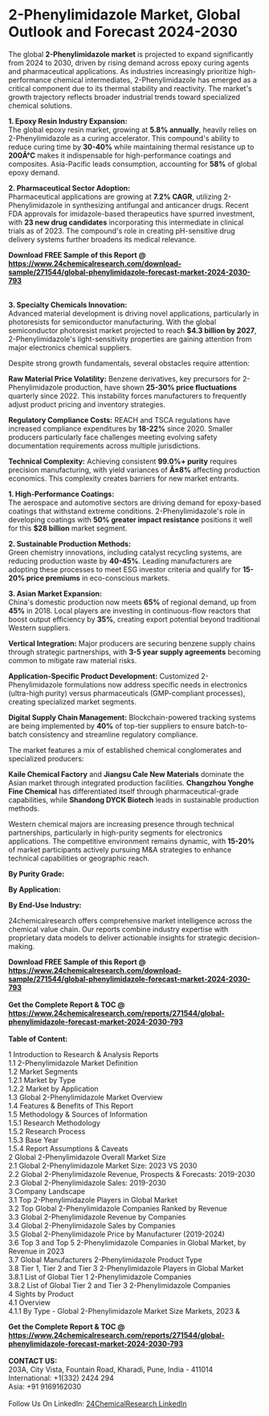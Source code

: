 <h1>2-Phenylimidazole Market, Global Outlook and Forecast 2024-2030</h1><p>The global <strong>2-Phenylimidazole market</strong> is projected to expand significantly from 2024 to 2030, driven by rising demand across epoxy curing agents and pharmaceutical applications. As industries increasingly prioritize high-performance chemical intermediates, 2-Phenylimidazole has emerged as a critical component due to its thermal stability and reactivity. The market's growth trajectory reflects broader industrial trends toward specialized chemical solutions.</p><p><strong>1. Epoxy Resin Industry Expansion:</strong><br>
The global epoxy resin market, growing at <strong>5.8% annually</strong>, heavily relies on 2-Phenylimidazole as a curing accelerator. This compound's ability to reduce curing time by <strong>30-40%</strong> while maintaining thermal resistance up to <strong>200Â°C</strong> makes it indispensable for high-performance coatings and composites. Asia-Pacific leads consumption, accounting for <strong>58%</strong> of global epoxy demand.</p><p><strong>2. Pharmaceutical Sector Adoption:</strong><br>
Pharmaceutical applications are growing at <strong>7.2% CAGR</strong>, utilizing 2-Phenylimidazole in synthesizing antifungal and anticancer drugs. Recent FDA approvals for imidazole-based therapeutics have spurred investment, with <strong>23 new drug candidates</strong> incorporating this intermediate in clinical trials as of 2023. The compound's role in creating pH-sensitive drug delivery systems further broadens its medical relevance.</p><div><b>Download FREE Sample of this Report @ 
            <a href="https://www.24chemicalresearch.com/download-sample/271544/global-phenylimidazole-forecast-market-2024-2030-793">
            https://www.24chemicalresearch.com/download-sample/271544/global-phenylimidazole-forecast-market-2024-2030-793</a></b></div><br><p><strong>3. Specialty Chemicals Innovation:</strong><br>
Advanced material development is driving novel applications, particularly in photoresists for semiconductor manufacturing. With the global semiconductor photoresist market projected to reach <strong>$4.3 billion by 2027</strong>, 2-Phenylimidazole's light-sensitivity properties are gaining attention from major electronics chemical suppliers.</p><p>Despite strong growth fundamentals, several obstacles require attention:</p><p><strong>Raw Material Price Volatility:</strong> Benzene derivatives, key precursors for 2-Phenylimidazole production, have shown <strong>25-30% price fluctuations</strong> quarterly since 2022. This instability forces manufacturers to frequently adjust product pricing and inventory strategies.</p><p><strong>Regulatory Compliance Costs:</strong> REACH and TSCA regulations have increased compliance expenditures by <strong>18-22%</strong> since 2020. Smaller producers particularly face challenges meeting evolving safety documentation requirements across multiple jurisdictions.</p><p><strong>Technical Complexity:</strong> Achieving consistent <strong>99.0%+ purity</strong> requires precision manufacturing, with yield variances of <strong>Â±8%</strong> affecting production economics. This complexity creates barriers for new market entrants.</p><p><strong>1. High-Performance Coatings:</strong><br>
The aerospace and automotive sectors are driving demand for epoxy-based coatings that withstand extreme conditions. 2-Phenylimidazole's role in developing coatings with <strong>50% greater impact resistance</strong> positions it well for this <strong>$28 billion</strong> market segment.</p><p><strong>2. Sustainable Production Methods:</strong><br>
Green chemistry innovations, including catalyst recycling systems, are reducing production waste by <strong>40-45%</strong>. Leading manufacturers are adopting these processes to meet ESG investor criteria and qualify for <strong>15-20% price premiums</strong> in eco-conscious markets.</p><p><strong>3. Asian Market Expansion:</strong><br>
China's domestic production now meets <strong>65%</strong> of regional demand, up from <strong>45%</strong> in 2018. Local players are investing in continuous-flow reactors that boost output efficiency by <strong>35%</strong>, creating export potential beyond traditional Western suppliers.</p><p><strong>Vertical Integration:</strong> Major producers are securing benzene supply chains through strategic partnerships, with <strong>3-5 year supply agreements</strong> becoming common to mitigate raw material risks.</p><p><strong>Application-Specific Product Development:</strong> Customized 2-Phenylimidazole formulations now address specific needs in electronics (ultra-high purity) versus pharmaceuticals (GMP-compliant processes), creating specialized market segments.</p><p><strong>Digital Supply Chain Management:</strong> Blockchain-powered tracking systems are being implemented by <strong>40%</strong> of top-tier suppliers to ensure batch-to-batch consistency and streamline regulatory compliance.</p><p>The market features a mix of established chemical conglomerates and specialized producers:</p><p><strong>Kaile Chemical Factory</strong> and <strong>Jiangsu Cale New Materials</strong> dominate the Asian market through integrated production facilities. <strong>Changzhou Yonghe Fine Chemical</strong> has differentiated itself through pharmaceutical-grade capabilities, while <strong>Shandong DYCK Biotech</strong> leads in sustainable production methods.</p><p>Western chemical majors are increasing presence through technical partnerships, particularly in high-purity segments for electronics applications. The competitive environment remains dynamic, with <strong>15-20%</strong> of market participants actively pursuing M&amp;A strategies to enhance technical capabilities or geographic reach.</p><p><strong>By Purity Grade:</strong></p><p><strong>By Application:</strong></p><p><strong>By End-Use Industry:</strong></p><p>24chemicalresearch offers comprehensive market intelligence across the chemical value chain. Our reports combine industry expertise with proprietary data models to deliver actionable insights for strategic decision-making.</p><div><b>Download FREE Sample of this Report @ 
            <a href="https://www.24chemicalresearch.com/download-sample/271544/global-phenylimidazole-forecast-market-2024-2030-793">
            https://www.24chemicalresearch.com/download-sample/271544/global-phenylimidazole-forecast-market-2024-2030-793</a></b></div><br><div><b>Get the Complete Report & TOC @ 
            <a href="https://www.24chemicalresearch.com/reports/271544/global-phenylimidazole-forecast-market-2024-2030-793">
            https://www.24chemicalresearch.com/reports/271544/global-phenylimidazole-forecast-market-2024-2030-793</a></b></div><br>
            <b>Table of Content:</b><p>1 Introduction to Research & Analysis Reports<br />
    1.1 2-Phenylimidazole Market Definition<br />
    1.2 Market Segments<br />
        1.2.1 Market by Type<br />
        1.2.2 Market by Application<br />
    1.3 Global 2-Phenylimidazole Market Overview<br />
    1.4 Features & Benefits of This Report<br />
    1.5 Methodology & Sources of Information<br />
        1.5.1 Research Methodology<br />
        1.5.2 Research Process<br />
        1.5.3 Base Year<br />
        1.5.4 Report Assumptions & Caveats<br />
2 Global 2-Phenylimidazole Overall Market Size<br />
    2.1 Global 2-Phenylimidazole Market Size: 2023 VS 2030<br />
    2.2 Global 2-Phenylimidazole Revenue, Prospects & Forecasts: 2019-2030<br />
    2.3 Global 2-Phenylimidazole Sales: 2019-2030<br />
3 Company Landscape<br />
    3.1 Top 2-Phenylimidazole Players in Global Market<br />
    3.2 Top Global 2-Phenylimidazole Companies Ranked by Revenue<br />
    3.3 Global 2-Phenylimidazole Revenue by Companies<br />
    3.4 Global 2-Phenylimidazole Sales by Companies<br />
    3.5 Global 2-Phenylimidazole Price by Manufacturer (2019-2024)<br />
    3.6 Top 3 and Top 5 2-Phenylimidazole Companies in Global Market, by Revenue in 2023<br />
    3.7 Global Manufacturers 2-Phenylimidazole Product Type<br />
    3.8 Tier 1, Tier 2 and Tier 3 2-Phenylimidazole Players in Global Market<br />
        3.8.1 List of Global Tier 1 2-Phenylimidazole Companies<br />
        3.8.2 List of Global Tier 2 and Tier 3 2-Phenylimidazole Companies<br />
4 Sights by Product<br />
    4.1 Overview<br />
        4.1.1 By Type - Global 2-Phenylimidazole Market Size Markets, 2023 &</p><div><b>Get the Complete Report & TOC @ 
            <a href="https://www.24chemicalresearch.com/reports/271544/global-phenylimidazole-forecast-market-2024-2030-793">
            https://www.24chemicalresearch.com/reports/271544/global-phenylimidazole-forecast-market-2024-2030-793</a></b></div><br><b>CONTACT US:</b><br>
            203A, City Vista, Fountain Road, Kharadi, Pune, India - 411014<br>
            International: +1(332) 2424 294<br>
            Asia: +91 9169162030 <br><br>
            Follow Us On LinkedIn: <a href="https://www.linkedin.com/company/24chemicalresearch/">24ChemicalResearch LinkedIn</a>